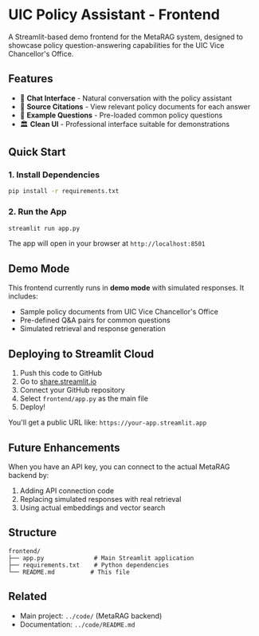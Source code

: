 # UIC Policy Assistant - Frontend

A Streamlit-based demo frontend for the MetaRAG system, designed to showcase policy question-answering capabilities for the UIC Vice Chancellor's Office.

## Features

- 💬 **Chat Interface** - Natural conversation with the policy assistant
- 📄 **Source Citations** - View relevant policy documents for each answer
- 🎯 **Example Questions** - Pre-loaded common policy questions
- 🏛️ **Clean UI** - Professional interface suitable for demonstrations

## Quick Start

### 1. Install Dependencies

```bash
pip install -r requirements.txt
```

### 2. Run the App

```bash
streamlit run app.py
```

The app will open in your browser at `http://localhost:8501`

## Demo Mode

This frontend currently runs in **demo mode** with simulated responses. It includes:

- Sample policy documents from UIC Vice Chancellor's Office
- Pre-defined Q&A pairs for common questions
- Simulated retrieval and response generation

## Deploying to Streamlit Cloud

1. Push this code to GitHub
2. Go to [share.streamlit.io](https://share.streamlit.io)
3. Connect your GitHub repository
4. Select `frontend/app.py` as the main file
5. Deploy!

You'll get a public URL like: `https://your-app.streamlit.app`

## Future Enhancements

When you have an API key, you can connect to the actual MetaRAG backend by:

1. Adding API connection code
2. Replacing simulated responses with real retrieval
3. Using actual embeddings and vector search

## Structure

```
frontend/
├── app.py              # Main Streamlit application
├── requirements.txt    # Python dependencies
└── README.md          # This file
```

## Related

- Main project: `../code/` (MetaRAG backend)
- Documentation: `../code/README.md`
